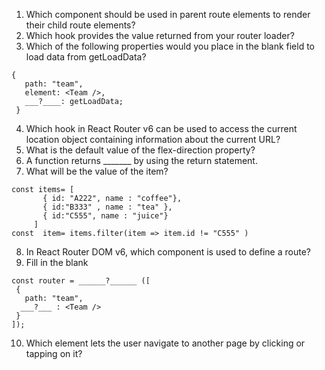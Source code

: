 1. Which component should be used in parent route elements to render their child route elements?
2. Which hook provides the value returned from your router loader?
3. Which of the following properties would you place in the blank field to load data from getLoadData?
```
{
   path: "team",
   element: <Team />,
   ___?____: getLoadData;
 }
```
4. Which hook in React Router v6 can be used to access the current location object containing information about the current URL?
5. What is the default value of the flex-direction property?
6. A function returns _______ by using the return statement.
7. What will be the value of the item?
```
const items= [
       { id: "A222", name : "coffee"},
       { id:"B333" , name : "tea" },
       { id:"C555", name : "juice"}
     ]
const  item= items.filter(item => item.id != "C555" )
```
8. In React Router DOM v6, which component is used to define a route?
9. Fill in the blank
```
const router = ______?______ ([
 {
   path: "team",
  ___?___ : <Team />
 }
]);
```
10. Which element lets the user navigate to another page by clicking or tapping on it?

